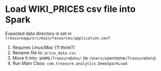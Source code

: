 # Load WIKI_PRICES csv file into Spark

Expected data directory is set in `treasureapp/src/main/resources/application.conf`

1. Requires Linux/Mac (?I think?)
1. Rename file to: `price_data.csv`
1. Move it into: `$HOME/TreasureData/` (ie `/Users/`*username*`/TreasureData`)
1. Run Main Class: `com.treasure.analytics.DemoSparkLoad`

